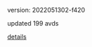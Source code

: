 version: 2022051302-f420

updated 199 avds

[details](https://github.com/0x74f917491bfa7ebfa379/ali_avd_db/blob/master/change_log/2022/05/13/02/f420.txt)